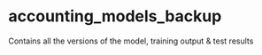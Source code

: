 # accounting_models_backup
Contains all the versions of the model, training output &amp; test results
